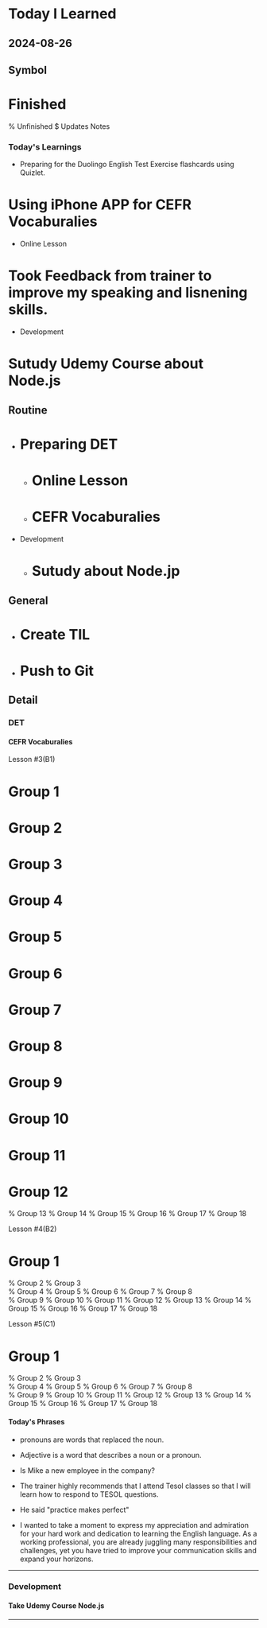# Today I Learned

## 2024-08-26

## Symbol
# Finished
% Unfinished
$ Updates Notes


### Today's Learnings
  - Preparing for the Duolingo English Test
   Exercise flashcards using Quizlet.
   # Using iPhone APP for CEFR Vocaburalies

  - Online Lesson
   # Took Feedback from trainer to improve my speaking and lisnening skills.

  - Development
   # Sutudy Udemy Course about Node.js


## Routine
  - # Preparing DET
    - # Online Lesson
    - # CEFR Vocaburalies

  - Development
    - # Sutudy about Node.jp

## General
  - # Create TIL
  - # Push to Git



## Detail

### DET

#### CEFR Vocaburalies
Lesson #3(B1)
 # Group 1
 # Group 2
 # Group 3
 # Group 4
 # Group 5
 # Group 6
 # Group 7 
 # Group 8  
 # Group 9 
 # Group 10
 # Group 11
 # Group 12
 % Group 13
 % Group 14
 % Group 15
 % Group 16
 % Group 17
 % Group 18

Lesson #4(B2)
 # Group 1
 % Group 2 
 % Group 3  
 % Group 4 
 % Group 5
 % Group 6
 % Group 7 
 % Group 8  
 % Group 9 
 % Group 10
 % Group 11
 % Group 12
 % Group 13
 % Group 14
 % Group 15
 % Group 16
 % Group 17
 % Group 18

Lesson #5(C1)
 # Group 1
 % Group 2 
 % Group 3  
 % Group 4 
 % Group 5
 % Group 6
 % Group 7 
 % Group 8  
 % Group 9 
 % Group 10
 % Group 11
 % Group 12
 % Group 13
 % Group 14
 % Group 15
 % Group 16
 % Group 17
 % Group 18


#### Today's Phrases
 - pronouns are words that replaced the noun.
 - Adjective is a word that describes a noun or a pronoun.
 - Is Mike a new employee in the company?
 - The trainer highly recommends that I attend Tesol classes so that I will learn how to respond to TESOL questions.
 - He said "practice makes perfect"

 - I wanted to take a moment to express my appreciation and admiration for your hard work and dedication to learning the English language. As a working professional, you are already juggling many responsibilities and challenges, yet you have tried to improve your communication skills and expand your horizons. 






---

### Development
#### Take Udemy Course Node.js
---